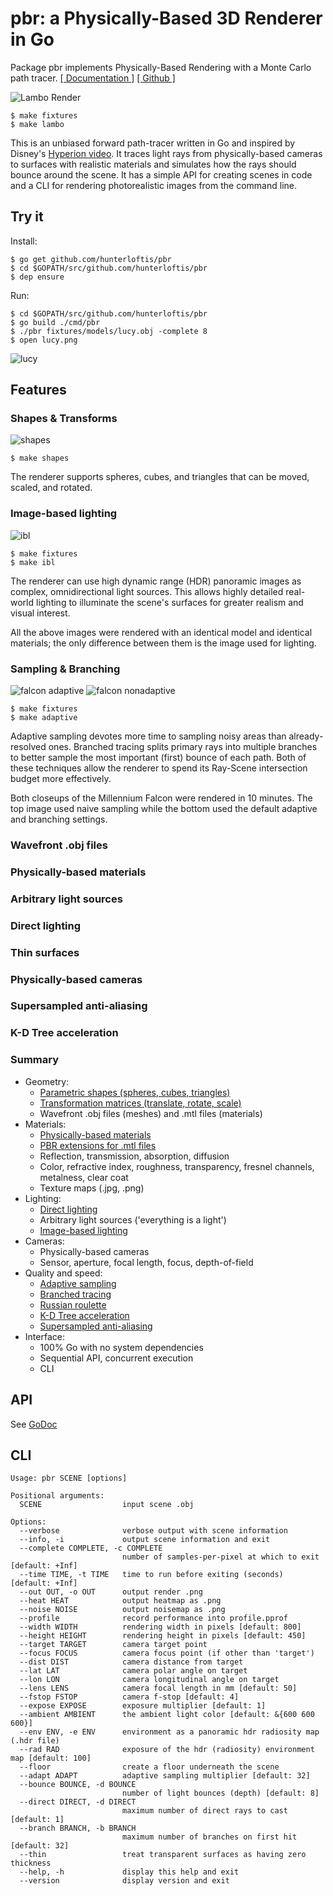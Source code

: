 # pbr: a Physically-Based 3D Renderer in Go

Package pbr implements Physically-Based Rendering with a Monte Carlo path tracer.
[[ Documentation ]](https://godoc.org/github.com/hunterloftis/pbr)
[[ Github ]](https://github.com/hunterloftis/pbr)

![Lambo Render](https://user-images.githubusercontent.com/364501/35541108-27ce146c-0527-11e8-83e2-1af8aee2c0e2.png)

```
$ make fixtures
$ make lambo
```

This is an unbiased forward path-tracer written in Go and inspired by Disney's [Hyperion video](https://www.disneyanimation.com/technology/innovations/hyperion). It traces light rays from
physically-based cameras to surfaces with realistic materials and simulates how the rays should bounce around the scene.
It has a simple API for creating scenes in code and a CLI for rendering photorealistic images from the command line.

## Try it

Install:

```
$ go get github.com/hunterloftis/pbr
$ cd $GOPATH/src/github.com/hunterloftis/pbr
$ dep ensure
```

Run:

```
$ cd $GOPATH/src/github.com/hunterloftis/pbr
$ go build ./cmd/pbr
$ ./pbr fixtures/models/lucy.obj -complete 8
$ open lucy.png
```

![lucy](https://user-images.githubusercontent.com/364501/35577182-e895f80e-05ae-11e8-8698-9f423771a31d.png)

## Features

### Shapes & Transforms

![shapes](https://user-images.githubusercontent.com/364501/35257181-c771dd1c-ffc5-11e7-96d9-0a576a886b3c.png)

```
$ make shapes
```

The renderer supports spheres, cubes, and triangles that can be moved, scaled, and rotated.

### Image-based lighting

![ibl](https://user-images.githubusercontent.com/364501/35474229-60806258-0359-11e8-8af8-a67901ae9720.png)

```
$ make fixtures
$ make ibl
```

The renderer can use high dynamic range (HDR) panoramic images as complex, omnidirectional light sources.
This allows highly detailed real-world lighting to illuminate the scene's surfaces for greater realism and visual interest.

All the above images were rendered with an identical model and identical materials;
the only difference between them is the image used for lighting.

### Sampling & Branching

![falcon adaptive](https://user-images.githubusercontent.com/364501/35202761-753e2d44-fef2-11e7-8d55-4893eb860144.png)
![falcon nonadaptive](https://user-images.githubusercontent.com/364501/35202760-752b55ca-fef2-11e7-8181-e77e137c1668.png)

```
$ make fixtures
$ make adaptive
```

Adaptive sampling devotes more time to sampling noisy areas than already-resolved ones.
Branched tracing splits primary rays into multiple branches to better sample the most important (first) bounce of each path.
Both of these techniques allow the renderer to spend its Ray-Scene intersection budget more effectively.

Both closeups of the Millennium Falcon were rendered in 10 minutes.
The top image used naive sampling while the bottom used the default adaptive and branching settings.

### Wavefront .obj files

### Physically-based materials

### Arbitrary light sources

### Direct lighting

### Thin surfaces

### Physically-based cameras

### Supersampled anti-aliasing

### K-D Tree acceleration

### Summary

- Geometry:
  - [Parametric shapes (spheres, cubes, triangles)](#shapes--transforms)
  - [Transformation matrices (translate, rotate, scale)](#shapes--transforms)
  - Wavefront .obj files (meshes) and .mtl files (materials)
- Materials:
  - [Physically-based materials](https://www.marmoset.co/posts/basic-theory-of-physically-based-rendering/)
  - [PBR extensions for .mtl files](http://exocortex.com/blog/extending_wavefront_mtl_to_support_pbr)
  - Reflection, transmission, absorption, diffusion
  - Color, refractive index, roughness, transparency, fresnel channels, metalness, clear coat
  - Texture maps (.jpg, .png)
- Lighting:
  - [Direct lighting]()
  - Arbitrary light sources ('everything is a light')
  - [Image-based lighting](#image-based-lighting)
- Cameras:
  - Physically-based cameras
  - Sensor, aperture, focal length, focus, depth-of-field
- Quality and speed:
  - [Adaptive sampling](#sampling--branching)
  - [Branched tracing](#sampling--branching)
  - [Russian roulette](https://computergraphics.stackexchange.com/questions/2316/is-russian-roulette-really-the-answer)
  - [K-D Tree acceleration](http://slideplayer.com/slide/7653218/)
  - [Supersampled anti-aliasing](https://en.wikipedia.org/wiki/Supersampling)
- Interface:
  - 100% Go with no system dependencies
  - Sequential API, concurrent execution
  - CLI

## API

See [GoDoc](https://godoc.org/github.com/hunterloftis/pbr)

## CLI

```
Usage: pbr SCENE [options]

Positional arguments:
  SCENE                  input scene .obj

Options:
  --verbose              verbose output with scene information
  --info, -i             output scene information and exit
  --complete COMPLETE, -c COMPLETE
                         number of samples-per-pixel at which to exit [default: +Inf]
  --time TIME, -t TIME   time to run before exiting (seconds) [default: +Inf]
  --out OUT, -o OUT      output render .png
  --heat HEAT            output heatmap as .png
  --noise NOISE          output noisemap as .png
  --profile              record performance into profile.pprof
  --width WIDTH          rendering width in pixels [default: 800]
  --height HEIGHT        rendering height in pixels [default: 450]
  --target TARGET        camera target point
  --focus FOCUS          camera focus point (if other than 'target')
  --dist DIST            camera distance from target
  --lat LAT              camera polar angle on target
  --lon LON              camera longitudinal angle on target
  --lens LENS            camera focal length in mm [default: 50]
  --fstop FSTOP          camera f-stop [default: 4]
  --expose EXPOSE        exposure multiplier [default: 1]
  --ambient AMBIENT      the ambient light color [default: &{600 600 600}]
  --env ENV, -e ENV      environment as a panoramic hdr radiosity map (.hdr file)
  --rad RAD              exposure of the hdr (radiosity) environment map [default: 100]
  --floor                create a floor underneath the scene
  --adapt ADAPT          adaptive sampling multiplier [default: 32]
  --bounce BOUNCE, -d BOUNCE
                         number of light bounces (depth) [default: 8]
  --direct DIRECT, -d DIRECT
                         maximum number of direct rays to cast [default: 1]
  --branch BRANCH, -b BRANCH
                         maximum number of branches on first hit [default: 32]
  --thin                 treat transparent surfaces as having zero thickness
  --help, -h             display this help and exit
  --version              display version and exit
```
